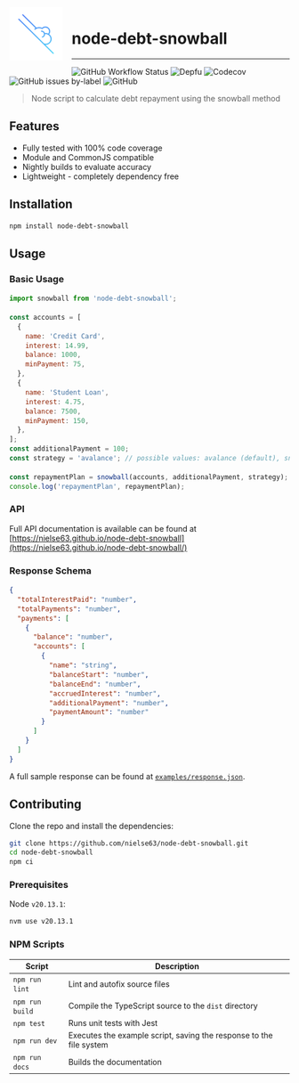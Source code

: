 <img align="left" style="margin-right:1rem;margin-bottom:1rem;" src="https://raw.githubusercontent.com/nielse63/node-debt-snowball/main/docs/assets/icon.svg" width="96" height="96">

# node-debt-snowball

<hr />

![GitHub Workflow Status](https://img.shields.io/github/actions/workflow/status/nielse63/node-debt-snowball/node.js.yml) ![Depfu](https://img.shields.io/depfu/dependencies/github/nielse63/node-debt-snowball) ![Codecov](https://img.shields.io/codecov/c/github/nielse63/node-debt-snowball) ![GitHub issues by-label](https://img.shields.io/github/issues-raw/nielse63/node-debt-snowball/bug?label=open%20issues) ![GitHub](https://img.shields.io/github/license/nielse63/node-debt-snowball)

> Node script to calculate debt repayment using the snowball method

## Features

- Fully tested with 100% code coverage
- Module and CommonJS compatible
- Nightly builds to evaluate accuracy
- Lightweight - completely dependency free

## Installation

```bash
npm install node-debt-snowball
```

## Usage

### Basic Usage

```js
import snowball from 'node-debt-snowball';

const accounts = [
  {
    name: 'Credit Card',
    interest: 14.99,
    balance: 1000,
    minPayment: 75,
  },
  {
    name: 'Student Loan',
    interest: 4.75,
    balance: 7500,
    minPayment: 150,
  },
];
const additionalPayment = 100;
const strategy = 'avalance'; // possible values: avalance (default), snowball

const repaymentPlan = snowball(accounts, additionalPayment, strategy);
console.log('repaymentPlan', repaymentPlan);
```

### API

Full API documentation is available can be found at [https://nielse63.github.io/node-debt-snowball](https://nielse63.github.io/node-debt-snowball/)

### Response Schema

```json
{
  "totalInterestPaid": "number",
  "totalPayments": "number",
  "payments": [
    {
      "balance": "number",
      "accounts": [
        {
          "name": "string",
          "balanceStart": "number",
          "balanceEnd": "number",
          "accruedInterest": "number",
          "additionalPayment": "number",
          "paymentAmount": "number"
        }
      ]
    }
  ]
}
```

A full sample response can be found at [`examples/response.json`](https://github.com/nielse63/node-debt-snowball/blob/main/examples/response.json).

## Contributing

Clone the repo and install the dependencies:

```bash
git clone https://github.com/nielse63/node-debt-snowball.git
cd node-debt-snowball
npm ci
```

### Prerequisites

Node `v20.13.1`:

```bash
nvm use v20.13.1
```

### NPM Scripts

<!-- prettier-ignore-start -->
| Script          | Description                                                         |
| --------------- | ------------------------------------------------------------------- |
| `npm run lint`  | Lint and autofix source files                                       |
| `npm run build` | Compile the TypeScript source to the `dist` directory               |
| `npm test`      | Runs unit tests with Jest                                           |
| `npm run dev`   | Executes the example script, saving the response to the file system |
| `npm run docs`  | Builds the documentation                                            |
<!-- prettier-ignore-end -->
